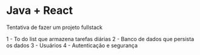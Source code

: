 # Java + React

Tentativa de fazer um projeto fullstack

1 - To do list que armazena tarefas diárias
2 - Banco de dados que persista os dados
3 - Usuários
4 - Autenticação e segurança